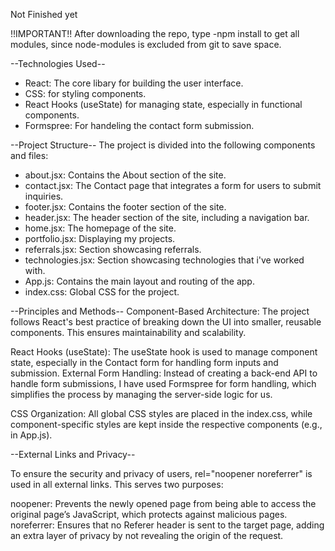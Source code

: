 Not Finished yet

!!IMPORTANT!!
After downloading the repo, type -npm install to get all modules, since node-modules is excluded from git to save space.

--Technologies Used--

-  React: The core libary for building the user interface.
-  CSS: for styling components.
-  React Hooks (useState) for managing state, especially in functional components.
-  Formspree: For handeling the contact form submission.

--Project Structure--
The project is divided into the following components and files:

-  about.jsx: Contains the About section of the site.
-  contact.jsx: The Contact page that integrates a form for users to submit inquiries.
-  footer.jsx: Contains the footer section of the site.
-  header.jsx: The header section of the site, including a navigation bar.
-  home.jsx: The homepage of the site.
-  portfolio.jsx: Displaying my projects.
-  referrals.jsx: Section showcasing referrals.
-  technologies.jsx: Section showcasing technologies that i've worked with.
-  App.js: Contains the main layout and routing of the app.
-  index.css: Global CSS for the project.

--Principles and Methods--
Component-Based Architecture: The project follows React's best practice of breaking down the UI into smaller, reusable components. This ensures maintainability and scalability.

React Hooks (useState): The useState hook is used to manage component state, especially in the Contact form for handling form inputs and submission.
External Form Handling: Instead of creating a back-end API to handle form submissions, I have used Formspree for form handling, which simplifies the process by managing the server-side logic for us.

CSS Organization: All global CSS styles are placed in the index.css, while component-specific styles are kept inside the respective components (e.g., in App.js).

--External Links and Privacy--

To ensure the security and privacy of users, rel="noopener noreferrer" is used in all external links. This serves two purposes:

noopener: Prevents the newly opened page from being able to access the original page’s JavaScript, which protects against malicious pages.
noreferrer: Ensures that no Referer header is sent to the target page, adding an extra layer of privacy by not revealing the origin of the request.
